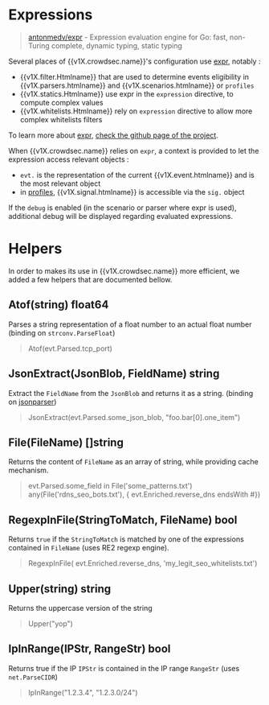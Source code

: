 # Expressions

> [antonmedv/expr](https://github.com/antonmedv/expr) - Expression evaluation engine for Go: fast, non-Turing complete, dynamic typing, static typing

Several places of {{v1X.crowdsec.name}}'s configuration use [expr](https://github.com/antonmedv/expr), notably :

 - {{v1X.filter.Htmlname}} that are used to determine events eligibility in {{v1X.parsers.htmlname}} and {{v1X.scenarios.htmlname}} or `profiles`
 - {{v1X.statics.Htmlname}} use expr in the `expression` directive, to compute complex values
 - {{v1X.whitelists.Htmlname}} rely on `expression` directive to allow more complex whitelists filters

To learn more about [expr](https://github.com/antonmedv/expr), [check the github page of the project](https://github.com/antonmedv/expr/blob/master/docs/Language-Definition.md).


When {{v1X.crowdsec.name}} relies on `expr`, a context is provided to let the expression access relevant objects :

 - `evt.` is the representation of the current {{v1X.event.htmlname}} and is the most relevant object
 - in [profiles](/Crowdsec/v1/references/output/#profile), {{v1X.signal.htmlname}} is accessible via the `sig.` object

If the `debug` is enabled (in the scenario or parser where expr is used), additional debug will be displayed regarding evaluated expressions.


# Helpers

In order to makes its use in {{v1X.crowdsec.name}} more efficient, we added a few helpers that are documented bellow.

## Atof(string) float64

Parses a string representation of a float number to an actual float number (binding on `strconv.ParseFloat`)

> Atof(evt.Parsed.tcp_port)


## JsonExtract(JsonBlob, FieldName) string

Extract the `FieldName` from the `JsonBlob` and returns it as a string. (binding on [jsonparser](https://github.com/buger/jsonparser/))

> JsonExtract(evt.Parsed.some_json_blob, "foo.bar[0].one_item")

## File(FileName) []string

Returns the content of `FileName` as an array of string, while providing cache mechanism.

> evt.Parsed.some_field in File('some_patterns.txt')
> any(File('rdns_seo_bots.txt'), { evt.Enriched.reverse_dns endsWith #})

## RegexpInFile(StringToMatch, FileName) bool

Returns `true` if the `StringToMatch` is matched by one of the expressions contained in `FileName` (uses RE2 regexp engine).

> RegexpInFile( evt.Enriched.reverse_dns, 'my_legit_seo_whitelists.txt')

## Upper(string) string

Returns the uppercase version of the string

> Upper("yop")

## IpInRange(IPStr, RangeStr) bool

Returns true if the IP `IPStr` is contained in the IP range `RangeStr` (uses `net.ParseCIDR`)

> IpInRange("1.2.3.4", "1.2.3.0/24")
